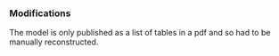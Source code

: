 ### Modifications

The model is only published as a list of tables in a pdf and so had to be manually reconstructed.